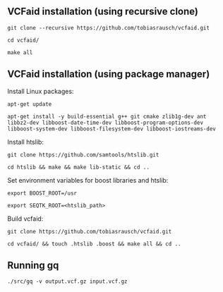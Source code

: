 VCFaid installation (using recursive clone)
------------------------------------------

`git clone --recursive https://github.com/tobiasrausch/vcfaid.git`

`cd vcfaid/`

`make all`

VCFaid installation (using package manager)
-------------------------------------------

Install Linux packages:

`apt-get update`

`apt-get install -y build-essential g++ git cmake zlib1g-dev ant libbz2-dev libboost-date-time-dev libboost-program-options-dev libboost-system-dev libboost-filesystem-dev libboost-iostreams-dev`

Install htslib:

`git clone https://github.com/samtools/htslib.git`

`cd htslib && make && make lib-static && cd ..`

Set environment variables for boost libraries and htslib:

`export BOOST_ROOT=/usr`

`export SEQTK_ROOT=<htslib_path>`

Build vcfaid:

`git clone https://github.com/tobiasrausch/vcfaid.git`

`cd vcfaid/ && touch .htslib .boost && make all && cd ..`


Running gq
----------

`./src/gq -v output.vcf.gz input.vcf.gz`

